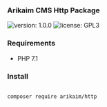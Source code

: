### Arikaim CMS Http Package
![version: 1.0.0](https://img.shields.io/github/release/arikaim/http.svg)
![license: GPL3](https://img.shields.io/badge/License-GPLv3-blue.svg)
     
### Requirements 
  * PHP 7.1


### Install
```bash

composer require arikaim/http

```

